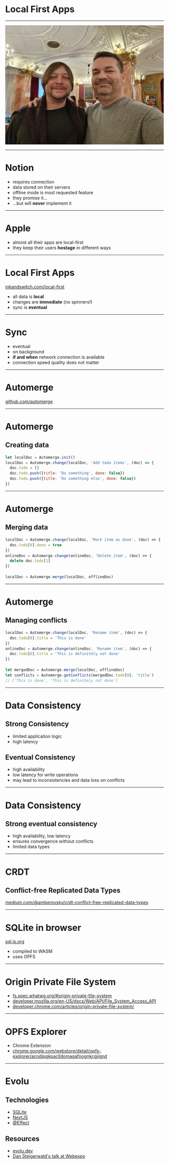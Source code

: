 # Local First Apps

---

![bg](riki-and-dan.jpg)

---

# Notion

- requires connection
- data stored on their servers
- offline mode is most requested feature
- they promise it...
- ...but will **never** implement it

---

# Apple

- almost all their apps are local-first
- they keep their users **hostage** in different ways

---

# Local First Apps

[inkandswitch.com/local-first](https://www.inkandswitch.com/local-first/)

- all data is **local**
- changes are **immediate** (no spinners!)
- sync is **eventual**

---

# Sync

- eventual
- on background
- **if and when** network connection is available
- connection speed quality does not matter

---

# Automerge

[github.com/automerge](https://github.com/automerge/automerge)

---
# Automerge
## Creating data

```javascript
let localDoc = Automerge.init()
localDoc = Automerge.change(localDoc, 'Add todo items', (doc) => {
  doc.todo = []
  doc.todo.push({title: 'Do something', done: false})
  doc.todo.push({title: 'Do something else', done: false})
})
```
---
# Automerge
## Merging data

```javascript
localDoc = Automerge.change(localDoc, 'Mark item as done', (doc) => {
  doc.todo[0].done = true
})
onlineDoc = Automerge.change(onlineDoc, 'Delete item', (doc) => {
  delete doc.todo[1]
})

localDoc = Automerge.merge(localDoc, offlineDoc)
```
---
# Automerge
## Managing conflicts

```javascript
localDoc = Automerge.change(localDoc, 'Rename item', (doc) => {
  doc.todo[0].title = 'This is done'
})
onlineDoc = Automerge.change(onlineDoc, 'Rename item', (doc) => {
  doc.todo[0].title = 'This is definitely not done'
})

let mergedDoc = Automerge.merge(localDoc, offlineDoc)
let conflicts = Automerge.getConflicts(mergedDoc.todo[0], 'title')
// ['This is done', 'This is definitely not done']
```
---

# Data Consistency

## Strong Consistency

- limited application logic
- high latency

## Eventual Consistency

- high availability
- low latency for write operations
- may lead to inconsistencies and data loss on conflicts

---

# Data Consistency

## Strong eventual consistency

- high availability, low latency
- ensures convergence without conflicts
- limited data types

---

# CRDT

## Conflict-free Replicated Data Types

[medium.com/@amberovsky/crdt-conflict-free-replicated-data-types](https://medium.com/@amberovsky/crdt-conflict-free-replicated-data-types-b4bfc8459d26)

---

# SQLite in browser

[sql.js.org](https://sql.js.org/)

- compiled to WASM
- uses OPFS

---

# Origin Private File System

- [fs.spec.whatwg.org/#origin-private-file-system](https://fs.spec.whatwg.org/#origin-private-file-system)
- [developer.mozilla.org/en-US/docs/Web/API/File_System_Access_API](https://developer.mozilla.org/en-US/docs/Web/API/File_System_Access_API#origin_private_file_system)
- [developer.chrome.com/articles/origin-private-file-system/](https://developer.chrome.com/articles/origin-private-file-system/)

---

# OPFS Explorer

- Chrome Extension
- [chrome.google.com/webstore/detail/opfs-explorer/acndjpgkpaclldomagafnognkcgjignd](https://chrome.google.com/webstore/detail/opfs-explorer/acndjpgkpaclldomagafnognkcgjignd)

---

# Evolu

## Technologies

- [SQLite](https://sql.js.org/)
- [NextJS](https://nextjs.org/)
- [@Effect](https://github.com/Effect-TS/effect)

## Resources

- [evolu.dev](https://www.evolu.dev/)
- [Dan Steigerwald's talk at Webexpo](https://slideslive.com/39000538/why-localfirst-software-fixes-everything)
